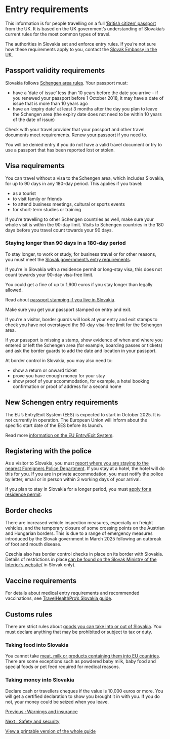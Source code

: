 # Entry requirements

This information is for people travelling on a full [‘British citizen’ passport](https://www.gov.uk/types-of-british-nationality) from the UK. It is based on the UK government’s understanding of Slovakia’s current rules for the most common types of travel.

The authorities in Slovakia set and enforce entry rules. If you’re not sure how these requirements apply to you, contact the [Slovak Embassy in the UK](https://www.mzv.sk/londyn-en).

## Passport validity requirements

Slovakia follows [Schengen area rules](https://europa.eu/youreurope/citizens/travel/entry-exit/non-eu-nationals/index_en.htm). Your passport must:

* have a ‘date of issue’ less than 10 years before the date you arrive – if you renewed your passport before 1 October 2018, it may have a date of issue that is more than 10 years ago
* have an ‘expiry date’ at least 3 months after the day you plan to leave the Schengen area (the expiry date does not need to be within 10 years of the date of issue)

Check with your travel provider that your passport and other travel documents meet requirements. [Renew your passport](https://www.gov.uk/renew-adult-passport/renew) if you need to.

You will be denied entry if you do not have a valid travel document or try to use a passport that has been reported lost or stolen.

## Visa requirements

You can travel without a visa to the Schengen area, which includes Slovakia, for up to 90 days in any 180-day period. This applies if you travel:

* as a tourist
* to visit family or friends
* to attend business meetings, cultural or sports events
* for short-term studies or training

If you’re travelling to other Schengen countries as well, make sure your whole visit is within the 90-day limit. Visits to Schengen countries in the 180 days before you travel count towards your 90 days.

### Staying longer than 90 days in a 180-day period

To stay longer, to work or study, for business travel or for other reasons, you must meet the [Slovak government’s entry requirements](https://www.mzv.sk/web/londyn-en).

If you’re in Slovakia with a residence permit or long-stay visa, this does not count towards your 90-day visa-free limit.

You could get a fine of up to 1,600 euros if you stay longer than legally allowed.

Read about [passport stamping if you live in Slovakia](https://www.gov.uk/guidance/living-in-slovakia#passports-and-travel).

Make sure you get your passport stamped on entry and exit.

If you’re a visitor, border guards will look at your entry and exit stamps to check you have not overstayed the 90-day visa-free limit for the Schengen area.

If your passport is missing a stamp, show evidence of when and where you entered or left the Schengen area (for example, boarding passes or tickets) and ask the border guards to add the date and location in your passport.

At border control in Slovakia, you may also need to:

* show a return or onward ticket
* prove you have enough money for your stay
* show proof of your accommodation, for example, a hotel booking confirmation or proof of address for a second home

## New Schengen entry requirements

The EU’s Entry/Exit System (EES) is expected to start in October 2025. It is not currently in operation. The European Union will inform about the specific start date of the EES before its launch.

Read more [information on the EU Entry/Exit System](https://www.gov.uk/guidance/eu-entryexit-system).

## Registering with the police

As a visitor to Slovakia, you must [report where you are staying to the nearest Foreigners Police Department](https://www.minv.sk/?reporting-residence-1). If you stay at a hotel, the hotel will do this for you. If you are in private accommodation, you must notify the police by letter, email or in person within 3 working days of your arrival.

If you plan to stay in Slovakia for a longer period, you must [apply for a residence permit](https://www.minv.sk/?residencies).

## Border checks

There are increased vehicle inspection measures, especially on freight vehicles, and the temporary closure of some crossing points on the Austrian and Hungarian borders. This is due to a range of emergency measures introduced by the Slovak government in March 2025 following an outbreak of foot and mouth disease.

Czechia also has border control checks in place on its border with Slovakia. Details of restrictions in place [can be found on the Slovak Ministry of the Interior’s website](https://www.minv.sk/?tlacove-spravy-2&sprava=slak-aktualne-informacie-o-opatreniach-a-rezime-na-hraniciach)( in Slovak only).

## Vaccine requirements

For details about medical entry requirements and recommended vaccinations, see [TravelHealthPro’s Slovakia guide](https://travelhealthpro.org.uk/country/197/slovakia#Vaccine_Recommendations).

## Customs rules

There are strict rules about [goods you can take into or out of Slovakia](https://www.financnasprava.sk/en/individuals/customs-duty/import). You must declare anything that may be prohibited or subject to tax or duty.

### Taking food into Slovakia

You cannot take [meat, milk or products containing them into EU countries](https://ec.europa.eu/food/animals/animalproducts/personal_imports_en). There are some exceptions such as powdered baby milk, baby food and special foods or pet feed required for medical reasons.

### Taking money into Slovakia

Declare cash or travellers cheques if the value is 10,000 euros or more. You will get a certified declaration to show you brought it in with you. If you do not, your money could be seized when you leave.

[Previous
:
Warnings and insurance](/foreign-travel-advice/slovakia)

[Next
:
Safety and security](/foreign-travel-advice/slovakia/safety-and-security)

[View a printable version of the whole guide](/foreign-travel-advice/slovakia/print)